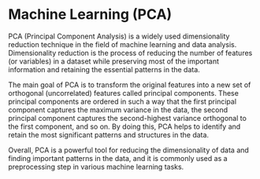 #  Machine Learning (PCA)

PCA (Principal Component Analysis) is a widely used dimensionality reduction technique in the field of machine learning and data analysis. Dimensionality reduction is the process of reducing the number of features (or variables) in a dataset while preserving most of the important information and retaining the essential patterns in the data.

The main goal of PCA is to transform the original features into a new set of orthogonal (uncorrelated) features called principal components. These principal components are ordered in such a way that the first principal component captures the maximum variance in the data, the second principal component captures the second-highest variance orthogonal to the first component, and so on. By doing this, PCA helps to identify and retain the most significant patterns and structures in the data.

Overall, PCA is a powerful tool for reducing the dimensionality of data and finding important patterns in the data, and it is commonly used as a preprocessing step in various machine learning tasks.
